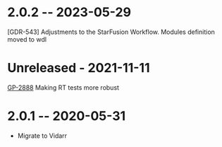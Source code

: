 # 2.0.2 -- 2023-05-29
[GDR-543] Adjustments to the StarFusion Workflow. Modules definition moved to wdl
# Unreleased - 2021-11-11
[GP-2888](https://jira.oicr.on.ca/browse/GP-2888) Making RT tests more robust
# 2.0.1 -- 2020-05-31
* Migrate to Vidarr
